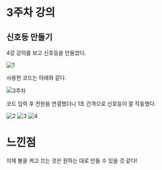 3주차 강의
================
신호등 만들기
---------------
4강 강의를 보고 신호등을 만들었다.

![1](https://user-images.githubusercontent.com/101805624/166142220-a28e0cab-7ccb-483c-887d-6cf9cc84877e.jpg)

사용한 코드는 아래와 같다.

![3주차](https://user-images.githubusercontent.com/101805624/166141838-ce84dd8a-e55f-44bb-b46d-a460142f3271.PNG)

코드 입력 후 전원을 연결했더니 1초 간격으로 신호등이 잘 작동했다.

![2](https://user-images.githubusercontent.com/101805624/166142264-4df2e8f4-2911-4af5-bdfc-38025d010314.jpg)
![3](https://user-images.githubusercontent.com/101805624/166142265-af51499d-5ea9-4260-8300-14a49a247012.jpg)
![4](https://user-images.githubusercontent.com/101805624/166142266-bb50741c-4e2d-473f-b2b6-0bc1086572bb.jpg)


느낀점
================
이제 불을 켜고 끄는 것은 원하는 대로 만들 수 있을 것 같다!

